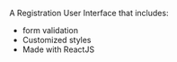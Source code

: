 A Registration User Interface that includes:
- form validation
- Customized styles
- Made with ReactJS
